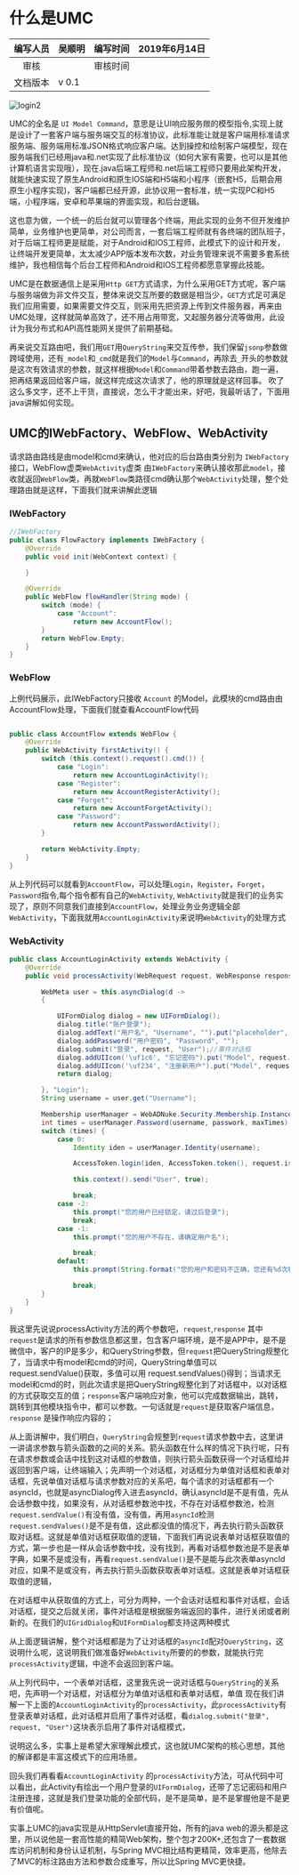 # 什么是UMC

| 编写人员 |  吴顺明  |  编写时间 |2019年6月14日 |
|:--------:| ----- |:----: |---- |
| 审核     |   |   审核时间    |   |
| 文档版本        |  v 0.1   |       |


[login2]: http://oss.365lu.cn/UserResources/11wpkim/1560587017765/login2.jpg
![login2]

UMC的全名是 `UI Model Command`，意思是让UI响应服务羰的模型指令,实现上就是设计了一套客户端与服务端交互的标准协议，此标准能让就是客户端用标准请求服务端、服务端用标准JSON格式响应客户端。达到操控和绘制客户端模型，现在服务端我们已经用java和.net实现了此标准协议（如何大家有需要，也可以是其他计算机语言实现哦），现在.java后端工程师和.net后端工程师只要用此架构开发，就能快速实现了原生Android和原生IOS端和H5端和小程序（嵌套H5，后期会用原生小程序实现)，客户端都已经开源，此协议用一套标准，统一实现PC和H5端，小程序端，安卓和苹果端的界面实现，和后台逻辑。

这也意为做，一个统一的后台就可以管理各个终端，用此实现的业务不但开发维护简单，业务维护也更简单，对公司而言，一套后端工程师就有各终端的团队班子，对于后端工程师更是赋能，对于Android和IOS工程师，此模式下的设计和开发，让终端开发更简单，太太减少APP版本发布次数，对业务管理来说不需要多套系统维护，我也相信每个后台工程师和Android和IOS工程师都愿意掌握此技能。

UMC是在数据通信上是采用`Http GET`方式请求，为什么采用GET方式呢，客户端与服务端做为非文件交互，整体来说交互所要的数据是相当少，`GET`方式足可满足我们应用需要，如果需要文件交互，则采用先把资源上传到文件服务器，再来由UMC处理，这样就简单高效了，还不用占用带宽，又起服务器分流等做用，此设计为我分布式和API高性能网关提供了前期基础。

再来说交互路由吧，我们用`GET`用`QueryString`来交互传参，我们保留`jsonp`参数做跨域使用，还有`_model`和`_cmd`就是我们的`Model`与`Command`，再除去`_`开头的参数就是这次有效请求的参数，就这样根据`Model`和`Command`带着参数去路由，跑一遍，把再结果返回给客户端，就这样完成这次请求了，他的原理就是这样回事。
吹了这么多文字，还不上干货，直接说，怎么干才能出来，好吧，我最听话了，下面用java讲解如何实现。

## UMC的IWebFactory、WebFlow、WebActivity

请求路由路线是由model和cmd来确认，他对应的后台路由类分别为 `IWebFactory`接口，WebFlow虚类`WebActivity`虚类
由`IWebFactory`来确认接收那此`model`，接收就返回`WebFlow`类，再就`WebFlow`类路径cmd确认那个`WebActivity`处理，整个处理路由就是这样，下面我们就来讲解此逻辑
### IWebFactory

``` java
//IWebFactory
public class FlowFactory implements IWebFactory {
    @Override
    public void init(WebContext context) {

    }

    @Override
    public WebFlow flowHandler(String mode) {
        switch (mode) {
            case "Account":
                return new AccountFlow();
        }
        return WebFlow.Empty;
    }
}
``` 

### WebFlow
上例代码展示，此IWebFactory只接收 `Account` 的Model，此模块的cmd路由由AccountFlow处理，下面我们就查看AccountFlow代码
``` java

public class AccountFlow extends WebFlow {
    @Override
    public WebActivity firstActivity() {
        switch (this.context().request().cmd()) {
            case "Login":
                return new AccountLoginActivity();
            case "Register":
                return new AccountRegisterActivity();
            case "Forget":
                return new AccountForgetActivity();
            case "Password":
                return new AccountPasswordActivity();
        }

        return WebActivity.Empty;
    }
}


```

从上列代码可以就看到`AccountFlow`，可以处理`Login`，`Register`，`Forget`，`Password`指令,每个指令都有自己的`WebActivity`,
`WebActivity`就是我们的业务实现了，原则不同意我们直接到`AccountFlow`，处理业务业务逻辑全部`WebActivity`，下面我就用`AccountLoginActivity`来说明`WebActivity`的处理方式

### WebActivity

``` java
public class AccountLoginActivity extends WebActivity {
    @Override
    public void processActivity(WebRequest request, WebResponse response) {

        WebMeta user = this.asyncDialog(d ->
        {

            UIFormDialog dialog = new UIFormDialog();
            dialog.title("账户登录");
            dialog.addText("用户名", "Username", "").put("placeholder", "手机/邮箱");
            dialog.addPassword("用户密码", "Password", "");
            dialog.submit("登录", request, "User");//事件对话框
            dialog.addUIIcon('\uf1c6', "忘记密码").put("Model", request.model()).put("Command", "Forget");
            dialog.addUIIcon('\uf234', "注册新用户").put("Model", request.model()).put("Command", "Register");
            return dialog;

        }, "Login");
        String username = user.get("Username");

        Membership userManager = WebADNuke.Security.Membership.Instance();
        int times = userManager.Password(username, passwork, maxTimes);
        switch (times) {
            case 0:
                Identity iden = userManager.Identity(username);

                AccessToken.login(iden, AccessToken.token(), request.isApp() ? "App" : "Client", true);

                this.context().send("User", true);

                break;
            case -2:
                this.prompt("您的用户已经锁定，请过后登录");
                break;
            case -1:
                this.prompt("您的用户不存在，请确定用户名");

                break;
            default:
                this.prompt(String.format("您的用户和密码不正确，您还有%d次机会", maxTimes - times));

                break;
        }
    }
}
```

我这里先说说processActivity方法的两个参数吧，`request`,`response` 其中`request`是请求的所有参数信息都这里，包含客户端环境，是不是APP中，是不是微信中，客户的IP是多少，和QueryString参数，但`request`把QueryString规整化了，当请求中有model和cmd的时间，QueryString单值可以request.sendValue()获取，多值可以用 request.sendValues()得到；当请求无model和cmd的时，则此次请求是把QueryString规整化到了对话框中，以对话框的方式获取交互的值；`response`客户端响应对象，他可以完成数据输出，跳转，跳转到其他模块指令中，都可以参数。一句话就是`request`是获取客户端信息，`response` 是操作响应内容的；

从上面讲解中，我们明白，`QueryString`会规整到`request`请求参数中去，这里讲一讲请求参数与箭头函数的之间的关系。箭头函数在什么样的情况下执行呢，只有在请求参数或会话中找到这对话框的参数值，则执行箭头函数获得一个对话框给并返回到客户端，让终端输入；先声明一个对话框，对话框分为单值对话框和表单对话框，先说单值对话框与请求参数对应的关系吧，每个请求的对话框都有一个asyncId，也就是asyncDialog传入进去asyncId，确认asyncId是不是有值，先从会话参数中找，如果没有，从对话框参数池中找，不存在对话框参数池，检测`request.sendValue()`有没有值，没有值，再用`asyncId`检测`request.sendValues()`是不是有值，这此都没值的情况下，再去执行箭头函数获取对话框。这就是单值对话框获取值的逻辑，下面我们再说说表单对话框获取值的方式，第一步也是一样从会话参数中找，没有找到，再看对话框参数池是不是表单字典，如果不是或没有，再看`request.sendValue()`是不是能与此次表单asyncId对应，如果不是或没有，再去执行箭头函数获取表单对话框。这就是表单对话框获取值的逻辑，

在对话框中从获取值的方式上，可分为两种，一个会话对话框和事件对话框，会话对话框，提交之后就关闭，事件对话框是根据服务端返回的事件，进行关闭或者刷新的。在我们的`UIGridDialog`和`UIFormDialog`都支持这两种模式


从上面逻辑讲解，整个对话框都是为了让对话框的`asyncId`配对`QueryString`，这说明什么呢，这说明我们做准备好`WebActivity`所要的的参数，就能执行完`processActivity`逻辑，中途不会返回到客户端。

从上列代码中，一个表单对话框，这里我先说一说对话框与`QueryString`的关系吧，先声明一个对话框，对话框分为单值对话框和表单对话框，单值
现在我们讲解一下上面的`AccountLoginActivity`的`processActivity`，此`processActivity`有登录表单对话框，此对话框并启用了事件对话框，看`dialog.submit("登录", request, "User")`这块表示启用了事件对话框模式，

说明这么多，实事上是希望大家理解此模式，这也就UMC架构的核心思想，其他的解译都是丰富这模式下的应用场景。

回头我们再看看`AccountLoginActivity` 的`processActivity`方法，可从代码中可以看出，此Activity有绘出一个用户登录的`UIFormDialog`，还带了忘记密码和用户注册连接，这就是我们登录功能的全部代码，是不是简单，是不是掌握他是不是更有价值呢。



实事上UMC的java实现是从HttpServlet直接开始，所有的java web的源头都是这里，所以说他是一套高性能的精简Web架构，整个包才200K+,还包含了一套数据库访问机制和身份认证机制，与Spring MVC相比结构更精简，效率更高，他除去了MVC的标注路由方法和参数合成重写，所以比Spring MVC更快捷。


